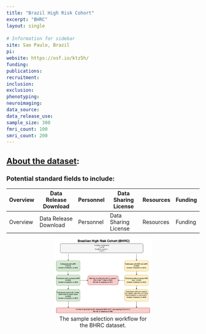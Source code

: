 ```yaml
---
title: "Brazil High Risk Cohort"
excerpt: "BHRC"
layout: single

# Information for sidebar
site: Sao Paulo, Brazil
pi:
website: https://osf.io/ktz5h/
funding:
publications:
recruitment:
inclusion:
exclusion:
phenotyping:
neuroimaging:
data_source:
data_release_use:
sample_size: 300
fmri_count: 100
smri_count: 200
---
```


## [About the dataset](https://osf.io/ktz5h/):

### Potential standard fields to include:

| Overview | Data Release Download | Personnel |  Data Sharing License | Resources | Funding |
| ------------- | ---------- | ------- |------------- | ---------- | ------- |
| Overview | Data Release Download | Personnel |  Data Sharing License | Resources | Funding |


<figure style="text-align: center; width: 50%; margin-left: auto; margin-right: auto;">
    <img class="img-fluid" src="/assets/images/datasets/BHRC_Flowchart.png" alt="Flowchart">
    <figcaption class="caption text-muted">
        The sample selection workflow for the BHRC dataset.
    </figcaption>
</figure>
